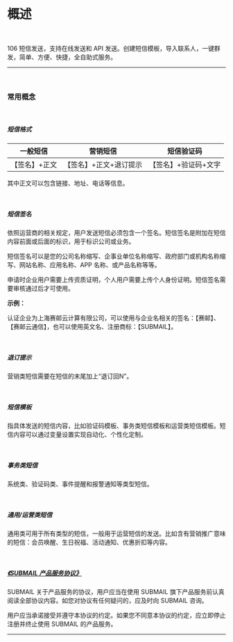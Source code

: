 #  概述

<br>

 106 短信发送，支持在线发送和 API 发送。创建短信模板，导入联系人，一键群发，简单、方便、快捷，全自助式服务。

------

<br>

### **常用概念**

<br>

##### **短信格式**

|   一般短信    |        营销短信        |      短信验证码      |
| :-----------: | :--------------------: | :------------------: |
| 【签名】+正文 | 【签名】+正文+退订提示 | 【签名】+验证码+文字 |

其中正文可以包含链接、地址、电话等信息。

<br>

##### **短信签名**

依照运营商的相关规定，用户发送短信必须包含一个签名。短信签名是附加在短信内容前面或后面的标识，用于标识公司或业务。

短信签名可以是您的公司名称缩写、企事业单位名称缩写、政府部门或机构名称缩写、网站名称、应用名称、APP 名称、或产品名称等等。

申请时企业用户需要上传资质证明，个人用户需要上传个人身份证明。短信签名需要审核通过后才可使用。

**示例：**

认证企业为上海赛邮云计算有限公司，可以使用与企业名相关的签名：【赛邮】、【赛邮云通信】，也可以使用英文名、注册商标：【SUBMAIL】。

<br>

##### **退订提示**

营销类短信需要在短信的末尾加上“退订回N”。

<br>

##### **短信模板**

指具体发送的短信内容，比如验证码模板、事务类短信模板和运营类短信模板。短信内容可以通过变量设置实现自动化、个性化定制。

<br>

##### **事务类短信**

系统类、验证码类、事件提醒和报警通知等类型短信。

<br>

##### **通用/运营类短信**

通用类可用于所有类型的短信，一般用于运营短信的发送。比如含有营销推广意味的短信：会员唤醒、生日祝福、活动通知、优惠折扣等内容。

<br>

##### **[《SUBMAIL 产品服务协议》](https://www.mysubmail.com/documents/QBVE31)**

SUBMAIL 关于产品服务的协议，用户应当在使用 SUBMAIL 旗下产品服务前认真阅读全部协议内容。如您对协议有任何疑问的，应及时向 SUBMAIL 咨询。

用户应当承诺接受并遵守本协议的约定。如果您不同意本协议的约定，应立即停止注册并终止使用 SUBMAIL 的产品服务。



------